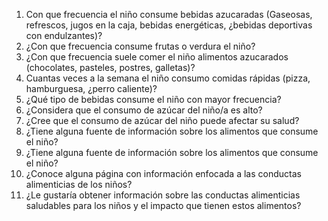 1. Con que frecuencia el niño consume bebidas azucaradas (Gaseosas, refrescos, jugos en la caja, bebidas energéticas, ¿bebidas deportivas con endulzantes)?
2. ¿Con que frecuencia consume frutas o verdura el niño?
3. ¿Con que frecuencia suele comer el niño alimentos azucarados (chocolates, pasteles, postres, galletas)?
4. Cuantas veces a la semana el niño consumo comidas rápidas (pizza, hamburguesa, ¿perro caliente)?
5. ¿Qué tipo de bebidas consume el niño con mayor frecuencia?
6. ¿Considera que el consumo de azúcar del niño/a es alto?
7. ¿Cree que el consumo de azúcar del niño puede afectar su salud?
8. ¿Tiene alguna fuente de información sobre los alimentos que consume el niño?
9. ¿Tiene alguna fuente de información sobre los alimentos que consume el niño?
10. ¿Conoce alguna página con información enfocada a las conductas alimenticias de los niños?
11. ¿Le gustaría obtener información sobre las conductas alimenticias saludables para los niños y el impacto que tienen estos alimentos?